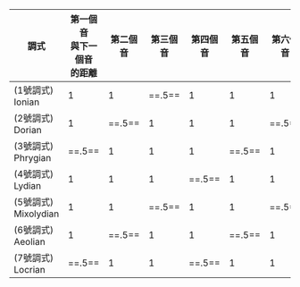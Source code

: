 | 調式                   | 第一個音<br>與下一個音<br>的距離 | 第二個音   | 第三個音   | 第四個音   | 第五個音   | 第六個音   | 第七個音   |
| -------------------- | -------------------- | ------ | ------ | ------ | ------ | ------ | ------ |
| (1號調式)<br>Ionian     | 1                    | 1      | ==.5== | 1      | 1      | 1      | ==.5== |
| (2號調式)<br>Dorian     | 1                    | ==.5== | 1      | 1      | 1      | ==.5== | 1      |
| (3號調式)<br>Phrygian   | ==.5==               | 1      | 1      | 1      | ==.5== | 1      | 1      |
| (4號調式)<br>Lydian     | 1                    | 1      | 1      | ==.5== | 1      | 1      | ==.5== |
| (5號調式)<br>Mixolydian | 1                    | 1      | ==.5== | 1      | 1      | ==.5== | 1      |
| (6號調式)<br>Aeolian    | 1                    | ==.5== | 1      | 1      | ==.5== | 1      | 1      |
| (7號調式)<br>Locrian    | ==.5==               | 1      | 1      | ==.5== | 1      | 1      | 1      |